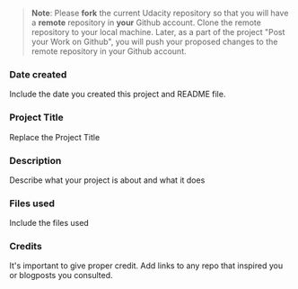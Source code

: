 >**Note**: Please **fork** the current Udacity repository so that you will have a **remote** repository in **your** Github account. Clone the remote repository to your local machine. Later, as a part of the project "Post your Work on Github", you will push your proposed changes to the remote repository in your Github account.

### Date created
Include the date you created this project and README file.

### Project Title
Replace the Project Title

 
### Description
Describe what your project is about and what it does
 

### Files used
Include the files used

### Credits
It's important to give proper credit. Add links to any repo that inspired you or blogposts you consulted.
